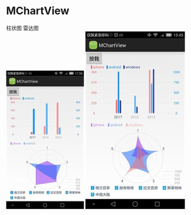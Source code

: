 # MChartView
柱状图 雷达图<br/>
![image1](https://github.com/mrzsomecode/MChartView/raw/master/image1.jpeg)
![image1](https://github.com/mrzsomecode/MChartView/raw/master/image2.jpeg)
